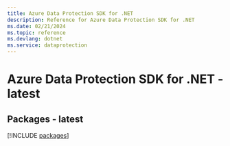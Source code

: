 ```yaml
---
title: Azure Data Protection SDK for .NET
description: Reference for Azure Data Protection SDK for .NET
ms.date: 02/21/2024
ms.topic: reference
ms.devlang: dotnet
ms.service: dataprotection
---
```

# Azure Data Protection SDK for .NET - latest
## Packages - latest
[!INCLUDE [packages](data-protection-index.md)]